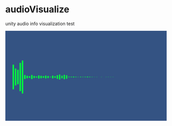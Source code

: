 # audioVisualize
unity audio info visualization test

![Image text](https://github.com/neoliangGame/audioVisualize/blob/master/audioWave.gif)
